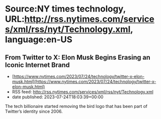 # Source:NY times technology, URL:http://rss.nytimes.com/services/xml/rss/nyt/Technology.xml, language:en-US

## From Twitter to X: Elon Musk Begins Erasing an Iconic Internet Brand
 - [https://www.nytimes.com/2023/07/24/technology/twitter-x-elon-musk.html](https://www.nytimes.com/2023/07/24/technology/twitter-x-elon-musk.html)
 - RSS feed: http://rss.nytimes.com/services/xml/rss/nyt/Technology.xml
 - date published: 2023-07-24T18:03:39+00:00

The tech billionaire started removing the bird logo that has been part of Twitter’s identity since 2006.

